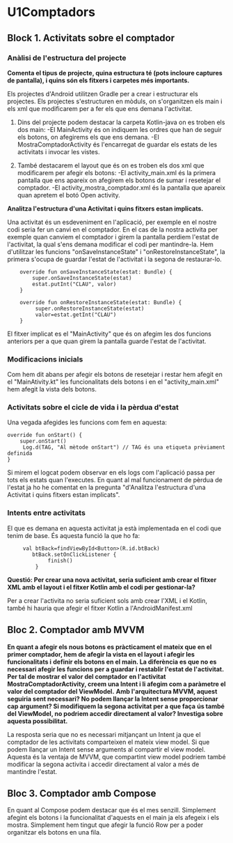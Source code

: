 # U1Comptadors

## Block 1. Activitats sobre el comptador

### Anàlisi de l'estructura del projecte

**Comenta el tipus de projecte, quina estructura té (pots incloure captures de pantalla), i quins són els fitxers i carpetes més importants.**

Els projectes d'Android utilitzen Gradle per a crear i estructurar els projectes.
Els projectes s'estructuren en mòduls, on s'organitzen els main i els xml que modificarem per a fer els que ens demana l'activitat.

1. Dins del projecte podem destacar la carpeta Kotlin-java on es troben els dos main:
	-El MainActivity és on indiquem les ordres que han de seguir els botons, on afegirems els que ens demana.
	-El MostraComptadorActivity és l'encarregat de guardar els estats de les activitats i invocar les vistes.

2. També destacarem el layout que és on es troben els dos xml que modificarem per afegir els botons:
	-El activity_main.xml és la primera pantalla que ens apareix on afegirem els botons de sumar i resetejar el comptador.
	-El activity_mostra_comptador.xml és la pantalla que apareix quan apretem el botó Open activity.

**Analitza l'estructura d'una Activitat i quins fitxers estan implicats.**

Una activitat és un esdeveniment en l'aplicació, per exemple en el nostre codi seria fer un canvi en el comptador.
En el cas de la nostra activita per exemple quan canviem el comptador i girem la pantalla perdiem l'estat de l'activitat, la qual s'ens demana
modificar el codi per mantindre-la. Hem d'utilitzar les funcions "onSaveInstanceState" i "onRestoreInstanceState", la primera s'ocupa de guardar
l'estat de l'activitat i la segona de restaurar-lo. 

```
	override fun onSaveInstanceState(estat: Bundle) {
 		super.onSaveInstanceState(estat)
 		estat.putInt("CLAU", valor)
	}

	override fun onRestoreInstanceState(estat: Bundle) {
		 super.onRestoreInstanceState(estat)
		 valor=estat.getInt("CLAU")
	}
```

El fitxer implicat es el "MainActivity" que és on afegim les dos funcions anteriors per a que quan girem la pantalla guarde l'estat de l'activitat.

### Modificacions inicials

Com hem dit abans per afegir els botons de resetejar i restar hem afegit en el "MainAtivity.kt" les funcionalitats dels botons i en el "activity_main.xml" 
hem afegit la vista dels botons.

### Activitats sobre el cicle de vida i la pèrdua d'estat

Una vegada afegides les funcions com fem en aquesta:

	override fun onStart() {
	    super.onStart()
		 Log.d(TAG, "Al mètode onStart") // TAG és una etiqueta prèviament definida
	}

Si mirem el logcat podem observar en els logs com l'aplicació passa per tots els estats quan l'executes.
En quant al mal funcionament de pèrdua de l'estat ja ho he comentat en la pregunta "d'Analitza l'estructura d'una Activitat i quins fitxers estan implicats".

### Intents entre activitats 

El que es demana en aquesta activitat ja està implementada en el codi que tenim de base. És aquesta funció la que ho fa:

```
	 val btBack=findViewById<Button>(R.id.btBack)
		btBack.setOnClickListener {
   			 finish()
		 }
```
 
**Questió: Per crear una nova activitat, seria suficient amb crear el fitxer XML amb el layout i el fitxer Kotlin amb el codi per gestionar-la?**

Per a crear l'activita no seria suficient sols amb crear l'XML i el Kotlin, també hi hauria que afegir el fitxer Kotlin a l'AndroidManifest.xml

## Bloc 2. Comptador amb MVVM

**En quant a afegir els nous botons es pràcticament el mateix que en el primer comptador, hem de afegir la vista en el layout i afegir les funcionalitats i** 
**definir els botons en el main. La diferència es que no es necessari afegir les funcions per a guardar i restablir l'estat de l'activitat.**
**Per tal de mostrar el valor del comptador en l'activitat MostraComptadorActivity, creem una Intent i li afegim com a paràmetre el valor del comptador del ViewModel.**
**Amb l'arquitectura MVVM, aquest seguiria sent necessari? No podem llançar la Intent sense proporcionar cap argument? Si modifiquem la segona activitat per a que faça**
**ús també del ViewModel, no podriem accedir directament al valor? Investiga sobre aquesta possibilitat.**

La resposta seria que no es necessari mitjançant un Intent ja que el comptador de les activitats comparteixen el mateix view model. Si que podem llançar un Intent 
sense arguments al compartir el view model. Aquesta és la ventaja de MVVM, que compartint view model podriem també modificar la segona activita i accedir directament al valor 
a més de mantindre l'estat. 

## Bloc 3. Comptador amb Compose

En quant al Compose podem destacar que és el mes senzill. Simplement afegint els botons i la funcionalitat d'aquests en el main ja els afegeix i els mostra.
Simplement hem tingut que afegir la funció Row per a poder organitzar els botons en una fila.
